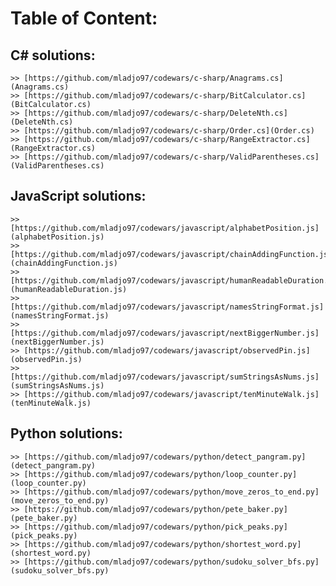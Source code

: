 # Table of Content: 

## C# solutions:
	>> [https://github.com/mladjo97/codewars/c-sharp/Anagrams.cs](Anagrams.cs)
	>> [https://github.com/mladjo97/codewars/c-sharp/BitCalculator.cs](BitCalculator.cs)
	>> [https://github.com/mladjo97/codewars/c-sharp/DeleteNth.cs](DeleteNth.cs)
	>> [https://github.com/mladjo97/codewars/c-sharp/Order.cs](Order.cs)
	>> [https://github.com/mladjo97/codewars/c-sharp/RangeExtractor.cs](RangeExtractor.cs)
	>> [https://github.com/mladjo97/codewars/c-sharp/ValidParentheses.cs](ValidParentheses.cs)

## JavaScript solutions:
	>> [https://github.com/mladjo97/codewars/javascript/alphabetPosition.js](alphabetPosition.js)
	>> [https://github.com/mladjo97/codewars/javascript/chainAddingFunction.js](chainAddingFunction.js)
	>> [https://github.com/mladjo97/codewars/javascript/humanReadableDuration.js](humanReadableDuration.js)
	>> [https://github.com/mladjo97/codewars/javascript/namesStringFormat.js](namesStringFormat.js)
	>> [https://github.com/mladjo97/codewars/javascript/nextBiggerNumber.js](nextBiggerNumber.js)
	>> [https://github.com/mladjo97/codewars/javascript/observedPin.js](observedPin.js)
	>> [https://github.com/mladjo97/codewars/javascript/sumStringsAsNums.js](sumStringsAsNums.js)
	>> [https://github.com/mladjo97/codewars/javascript/tenMinuteWalk.js](tenMinuteWalk.js)

## Python solutions:
	>> [https://github.com/mladjo97/codewars/python/detect_pangram.py](detect_pangram.py)
	>> [https://github.com/mladjo97/codewars/python/loop_counter.py](loop_counter.py)
	>> [https://github.com/mladjo97/codewars/python/move_zeros_to_end.py](move_zeros_to_end.py)
	>> [https://github.com/mladjo97/codewars/python/pete_baker.py](pete_baker.py)
	>> [https://github.com/mladjo97/codewars/python/pick_peaks.py](pick_peaks.py)
	>> [https://github.com/mladjo97/codewars/python/shortest_word.py](shortest_word.py)
	>> [https://github.com/mladjo97/codewars/python/sudoku_solver_bfs.py](sudoku_solver_bfs.py)
